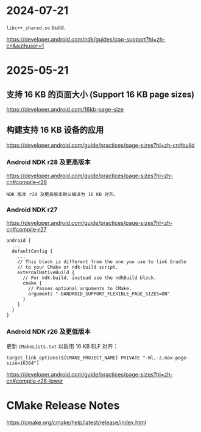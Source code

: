 # 2024-07-21

`libc++_shared.so` build.

https://developer.android.com/ndk/guides/cpp-support?hl=zh-cn&authuser=1

# 2025-05-21 

## 支持 16 KB 的页面大小 (Support 16 KB page sizes)

https://developer.android.com/16kb-page-size

## 构建支持 16 KB 设备的应用

https://developer.android.com/guide/practices/page-sizes?hl=zh-cn#build

### Android NDK r28 及更高版本

https://developer.android.com/guide/practices/page-sizes?hl=zh-cn#compile-r28

```
NDK 版本 r28 及更高版本默认编译为 16 KB 对齐。
```

### Android NDK r27

https://developer.android.com/guide/practices/page-sizes?hl=zh-cn#compile-r27

```
android {
  ...
  defaultConfig {
    ...
    // This block is different from the one you use to link Gradle
    // to your CMake or ndk-build script.
    externalNativeBuild {
      // For ndk-build, instead use the ndkBuild block.
      cmake {
        // Passes optional arguments to CMake.
        arguments "-DANDROID_SUPPORT_FLEXIBLE_PAGE_SIZES=ON"
      }
    }
  }
}
```

### Android NDK r26 及更低版本

更新 `CMakeLists.txt` 以启用 16 KB ELF 对齐：

```
target_link_options(${CMAKE_PROJECT_NAME} PRIVATE "-Wl,-z,max-page-size=16384")
```

https://developer.android.com/guide/practices/page-sizes?hl=zh-cn#compile-r26-lower

# CMake Release Notes

https://cmake.org/cmake/help/latest/release/index.html